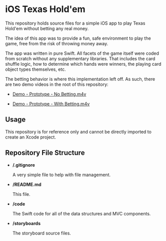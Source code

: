 # iOS Texas Hold'em

This repository holds source files for a simple iOS app to play Texas Hold'em without betting any real money.

The idea of this app was to provide a fun, safe environment to play the game, free from the risk of throwing money away.

The app was written in pure Swift. All facets of the game itself were coded from scratch without any supplementary libraries. That includes the card shuffle logic, how to determine which hands were winners, the playing card object types themselves, etc.

The betting behavior is where this implementation left off. As such, there are two demo videos in the root of this repository:

- [Demo - Prototype - No Betting.m4v](https://github.com/steven-rothstein/ios-texas-holdem/blob/master/Demo%20-%20Prototype%20-%20No%20Betting.m4v)

- [Demo - Prototype - With Betting.m4v](https://github.com/steven-rothstein/ios-texas-holdem/blob/master/Demo%20-%20Prototype%20-%20With%20Betting.m4v)

## Usage

This repository is for reference only and cannot be directly imported to create an Xcode project.

## Repository File Structure

- **/.gitignore**

  A very simple file to help with file management.

- **/README.md**

  This file.

- **/code**

  The Swift code for all of the data structures and MVC components.

- **/storyboards**

  The storyboard source files.